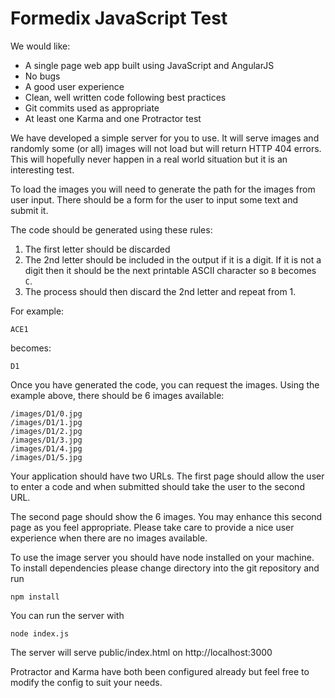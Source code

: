 # Formedix JavaScript Test

We would like:
 * A single page web app built using JavaScript and AngularJS
 * No bugs
 * A good user experience
 * Clean, well written code following best practices
 * Git commits used as appropriate
 * At least one Karma and one Protractor test

We have developed a simple server for you to use. It will serve images and randomly some (or all) images will not load but will return HTTP 404 errors. This will hopefully never happen in a real world situation but it is an interesting test.

To load the images you will need to generate the path for the images from user input. There should be a form for the user to input some text and submit it.

The code should be generated using these rules:
 1. The first letter should be discarded
 2. The 2nd letter should be included in the output if it is a digit. If it is not a digit then it should be the next printable ASCII character so `B` becomes `C`.
 3. The process should then discard the 2nd letter and repeat from 1.

For example:

`ACE1`

becomes:

`D1`

Once you have generated the code, you can request the images. Using the example above, there should be 6 images available:

```
/images/D1/0.jpg
/images/D1/1.jpg
/images/D1/2.jpg
/images/D1/3.jpg
/images/D1/4.jpg
/images/D1/5.jpg
```

Your application should have two URLs. The first page should allow the user to enter a code and when submitted should take the user to the second URL.

The second page should show the 6 images. You may enhance this second page as you feel appropriate. Please take care to provide a nice user experience when there are no images available.

To use the image server you should have node installed on your machine. To install dependencies please change directory into the git repository and run

    npm install

You can run the server with

    node index.js

The server will serve public/index.html on http://localhost:3000

Protractor and Karma have both been configured already but feel free to modify the config to suit your needs.
